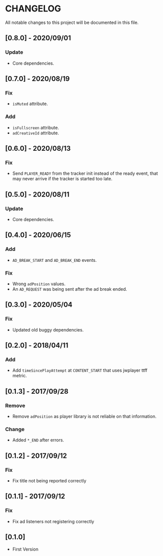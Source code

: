# CHANGELOG
All notable changes to this project will be documented in this file.

## [0.8.0] - 2020/09/01
### Update
- Core dependencies.

## [0.7.0] - 2020/08/19
### Fix
- `isMuted` attribute.

### Add
- `isFullscreen` attribute.
- `adCreativeId` attribute.

## [0.6.0] - 2020/08/13
### Fix
- Send `PLAYER_READY` from the tracker init instead of the ready event, that may never arrive if the tracker is started too late.

## [0.5.0] - 2020/08/11
### Update
- Core dependencies.

## [0.4.0] - 2020/06/15
### Add
- `AD_BREAK_START` and `AD_BREAK_END` events.

### Fix
- Wrong `adPosition` values.
- An `AD_REQUEST` was being sent after the ad break ended.

## [0.3.0] - 2020/05/04
### Fix
- Updated old buggy dependencies.

## [0.2.0] - 2018/04/11
### Add
- Add `timeSincePlayAttempt` at `CONTENT_START` that uses jwplayer ttff metric.


## [0.1.3] - 2017/09/28
### Remove
- Remove `adPosition` as player library is not reliable on that information.

### Change
- Added `*_END` after errors.

## [0.1.2] - 2017/09/12
### Fix
- Fix title not being reported correctly

## [0.1.1] - 2017/09/12
### Fix
- Fix ad listeners not registering correctly

## [0.1.0] 
- First Version